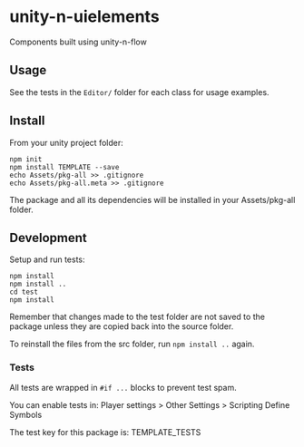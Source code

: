 # unity-n-uielements

Components built using unity-n-flow

## Usage

See the tests in the `Editor/` folder for each class for usage examples.

## Install

From your unity project folder:

    npm init
    npm install TEMPLATE --save
    echo Assets/pkg-all >> .gitignore
    echo Assets/pkg-all.meta >> .gitignore

The package and all its dependencies will be installed in
your Assets/pkg-all folder.

## Development

Setup and run tests:

    npm install
    npm install ..
    cd test
    npm install

Remember that changes made to the test folder are not saved to the package
unless they are copied back into the source folder.

To reinstall the files from the src folder, run `npm install ..` again.

### Tests

All tests are wrapped in `#if ...` blocks to prevent test spam.

You can enable tests in: Player settings > Other Settings > Scripting Define Symbols

The test key for this package is: TEMPLATE_TESTS
